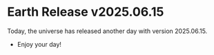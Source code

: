 # Earth Release v2025.06.15
Today, the universe has released another day with version 2025.06.15.
- Enjoy your day!
